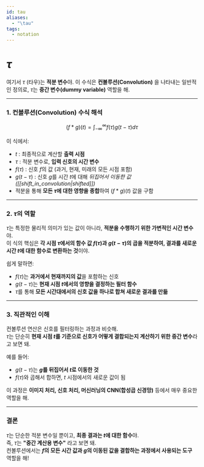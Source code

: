 ```yaml
---
id: tau
aliases:
  - "\tau"
tags:
  - notation
---
```


# $\tau$
여기서 $\tau$ (타우)는 **적분 변수**야. 이 수식은 **컨볼루션(Convolution)** 을 나타내는 일반적인 정의로, $\tau$는 **중간 변수(dummy variable)** 역할을 해.

---

### **1. 컨볼루션(Convolution) 수식 해석**
$$
(f * g)(t) = \int_{-\infty}^{\infty} f(\tau) g(t - \tau) d\tau
$$

이 식에서:  
- $t$ : 최종적으로 계산할 **출력 시점**  
- $\tau$ : 적분 변수로, **입력 신호의 시간 변수**  
- $f(\tau)$ : 신호 $f$의 값 (과거, 현재, 미래의 모든 시점 포함)  
- $g(t - \tau)$ : 신호 $g$를 시간 $t$에 대해 *뒤집어서 이동한 값([[shift_in_convolution|shifted]])* 
- 적분을 통해 **모든 $\tau$에 대한 영향을 종합**하여 $(f * g)(t)$ 값을 구함  

---

### **2. $\tau$의 역할**
$\tau$는 특정한 물리적 의미가 있는 값이 아니라, **적분을 수행하기 위한 가변적인 시간 변수**야.  
이 식의 핵심은 **각 시점 $\tau$에서의 함수 값 $f(\tau)$과 $g(t - \tau)$의 곱을 적분하여, 결과를 새로운 시간 $t$에 대한 함수로 변환하는 것**이야.

쉽게 말하면:
- $f(\tau)$는 **과거에서 현재까지의 값**을 포함하는 신호  
- $g(t - \tau)$는 **현재 시점 $t$에서의 영향을 결정하는 필터 함수**  
- $\tau$를 통해 **모든 시간대에서의 신호 값을 하나로 합쳐 새로운 결과를 만듦**  

---

### **3. 직관적인 이해**
컨볼루션 연산은 신호를 필터링하는 과정과 비슷해.  
$\tau$는 단순히 **현재 시점 $t$를 기준으로 신호가 어떻게 결합되는지 계산하기 위한 중간 변수**라고 보면 돼.

예를 들어:
- $g(t - \tau)$는 **$g$를 뒤집어서 $t$로 이동한 것**  
- $f(\tau)$와 곱해서 합하면, $t$ 시점에서의 새로운 값이 됨  

이 과정은 **이미지 처리, 신호 처리, 머신러닝의 CNN(합성곱 신경망)** 등에서 매우 중요한 역할을 해.

---

### **결론**
$\tau$는 단순한 적분 변수일 뿐이고, **최종 결과는 $t$에 대한 함수**야.  
즉, $\tau$는 **"중간 계산용 변수"** 라고 보면 돼.  
컨볼루션에서는 **$f$의 모든 시간 값과 $g$의 이동된 값을 결합하는 과정에서 사용되는 도구** 역할을 해!
